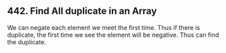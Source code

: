 ## 442. Find All duplicate in an Array
We can negate each element we meet the first time. Thus if there is duplicate, the first time we see the element will be negative. Thus can find the duplicate.
